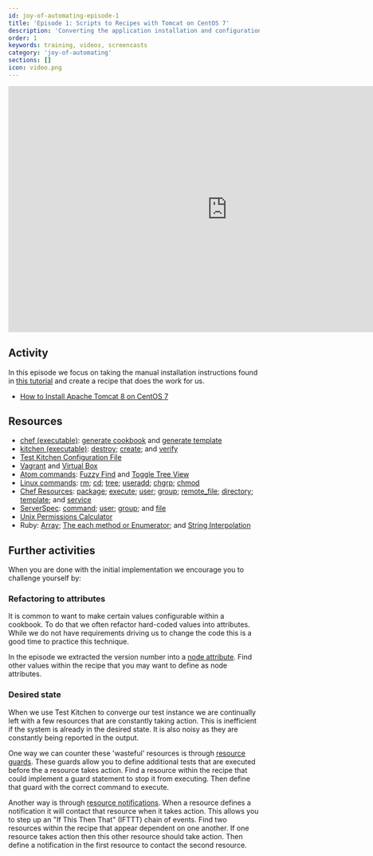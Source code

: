 ```yaml
---
id: joy-of-automating-episode-1
title: 'Episode 1: Scripts to Recipes with Tomcat on CentOS 7'
description: 'Converting the application installation and configuration instructions into tested recipes. In this episode we initially install Tomcat onto CentOS 7.'
order: 1
keywords: training, videos, screencasts
category: 'joy-of-automating'
sections: []
icon: video.png
---
```


<iframe width="877" height="493" src="https://www.youtube.com/embed/FOYc_SGWE-0?list=PL11cZfNdwNyORJfIYA8t07PRMchyDXIjq" frameborder="0" allowfullscreen></iframe>
<p/>

## Activity

In this episode we focus on taking the manual installation instructions found in [this tutorial](https://www.digitalocean.com/community/modules/how-to-install-apache-tomcat-8-on-centos-7) and create a recipe that does the work for us.

* [How to Install Apache Tomcat 8 on CentOS 7](https://www.digitalocean.com/community/modules/how-to-install-apache-tomcat-8-on-centos-7)

## Resources

* [chef (executable)](https://docs.chef.io/ctl_chef.html): [generate cookbook](https://docs.chef.io/ctl_chef.html#chef-generate-cookbook) and [generate template](https://docs.chef.io/ctl_chef.html#chef-generate-template)
* [kitchen (executable)](https://docs.chef.io/ctl_kitchen.html): [destroy](https://docs.chef.io/ctl_kitchen.html#kitchen-destroy); [create](https://docs.chef.io/ctl_kitchen.html#kitchen-create); and [verify](https://docs.chef.io/ctl_kitchen.html#kitchen-verify)
* [Test Kitchen Configuration File](https://docs.chef.io/config_yml_kitchen.html)
* [Vagrant](https://docs.chef.io/plugin_kitchen_vagrant.html) and [Virtual Box](https://www.vagrantup.com/docs/virtualbox/)
* [Atom commands](http://flight-manual.atom.io/): [Fuzzy Find](http://flight-manual.atom.io/getting-started/sections/atom-basics/) and [Toggle Tree View](http://flight-manual.atom.io/getting-started/sections/atom-basics/)
* [Linux commands](http://www.mediacollege.com/linux/command/linux-command.html): [rm](http://www.mediacollege.com/cgi-bin/man/page.cgi?topic=rm); [cd](http://www.rapidtables.com/code/linux/cd.htm); [tree](http://www.computerhope.com/unix/tree.htm); [useradd](http://www.mediacollege.com/cgi-bin/man/page.cgi?topic=useradd); [chgrp](http://www.mediacollege.com/cgi-bin/man/page.cgi?topic=chgrp); [chmod](http://www.mediacollege.com/cgi-bin/man/page.cgi?topic=chmod)
* [Chef Resources](https://docs.chef.io/resources.html): [package](https://docs.chef.io/resource_package.html); [execute](https://docs.chef.io/resource_execute.html); [user](https://docs.chef.io/resource_user.html); [group](https://docs.chef.io/resource_group.html); [remote_file](https://docs.chef.io/resource_remote_file.html); [directory](https://docs.chef.io/resource_directory.html); [template](https://docs.chef.io/resource_template.html); and [service](https://docs.chef.io/resource_service.html)
* [ServerSpec](http://serverspec.org/): [command](http://serverspec.org/resource_types.html#command); [user](http://serverspec.org/resource_types.html#user); [group](http://serverspec.org/resource_types.html#group); and [file](http://serverspec.org/resource_types.html#file)
* [Unix Permissions Calculator](http://permissions-calculator.org/)
* Ruby: [Array](http://www.rubydoc.info/stdlib/core/2.1.6/Array); [The each method or Enumerator](http://www.rubydoc.info/stdlib/core/2.1.6/Enumerator); and [String Interpolation](https://en.wikibooks.org/wiki/Ruby_Programming/Syntax/Literals#Interpolation)

## Further activities

When you are done with the initial implementation we encourage you to challenge yourself by:

### Refactoring to attributes

It is common to want to make certain values configurable within a cookbook. To do that we often refactor hard-coded values into attributes. While we do not have requirements driving us to change the code this is a good time to practice this technique.

In the episode we extracted the version number into a [node attribute](https://docs.chef.io/attributes.html#attribute-files). Find other values within the recipe that you may want to define as node attributes.

### Desired state

When we use Test Kitchen to converge our test instance we are continually left with a few resources that are constantly taking action. This is inefficient if the system is already in the desired state. It is also noisy as they are constantly being reported in the output.

One way we can counter these 'wasteful' resources is through [resource guards](https://docs.chef.io/resources.html#guards). These guards allow you to define additional tests that are executed before the a resource takes action. Find a resource within the recipe that could implement a guard statement to stop it from executing. Then define that guard with the correct command to execute.

Another way is through [resource notifications](https://docs.chef.io/resources.html#notifications). When a resource defines a notification it will contact that resource when it takes action. This allows you to step up an "If This Then That" (IFTTT) chain of events. Find two resources within the recipe that appear dependent on one another. If one resource takes action then this other resource should take action. Then define a notification in the first resource to contact the second resource.
